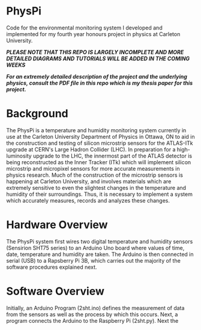 # PhysPi
Code for the environmental monitoring system I developed and implemented for my fourth year honours project in physics at Carleton University.

***PLEASE NOTE THAT THIS REPO IS LARGELY INCOMPLETE AND MORE DETAILED DIAGRAMS AND TUTORIALS WILL BE ADDED IN THE COMING WEEKS***

***For an extremely detailed description of the project and the underlying physics, consult the PDF file in this repo which is my thesis paper for this project.***

# Background
The PhysPi is a temperature and humidity monitoring system currently in use at the Carleton University Department of Physics in Ottawa, ON to aid in the construction and testing of silicon microstrip sensors for the ATLAS-ITk upgrade at CERN's Large Hadron Collider (LHC).  In preparation for a high-luminosity upgrade to the LHC, the innermost part of the ATLAS detector is being reconstructed as the Inner Tracker (ITk) which will implement silicon microstrip and micropixel sensors for more accurate measurements in physics research.  Much of the construction of the microstrip sensors is happening at Carleton University, and involves materials which are extremely sensitive to even the slightest changes in the temperature and humidity of their surroundings.  Thus, it is necessary to implement a system which accurately measures, records and analyzes these changes.
# Hardware Overview
The PhysPi system first wires two digital temperature and humidity sensors (Sensirion SHT75 series) to an Arduino Uno board where values of time, date, temperature and humidity are taken. The Arduino is then connected in serial (USB) to a Rapsberry Pi 3B, which carries out the majority of the software procedures explained next.
# Software Overview
Initially, an Arduino Program (2sht.ino) defines the measurement of data from the sensors as well as the process by which this occurs.  Next, a program connects the Arduino to the Raspberry Pi (2sht.py). Next the 

